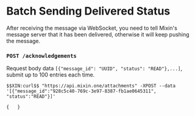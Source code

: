# Batch Sending Delivered Status

After receiving the message via WebSocket, you need to tell Mixin's message server that it has been delivered, otherwise it will keep pushing the message.

### `POST /acknowledgements`

Request body data `[{"message_id": "UUID", "status": "READ"},...]`, submit up to 100 entries each time.

```
$$XIN:curl$$ "https://api.mixin.one/attachments" -XPOST --data '[{"message_id":"928c5c40-769c-3e97-8387-fb1ae0645311", "status":"READ"}]'
```

```
{   }
```
